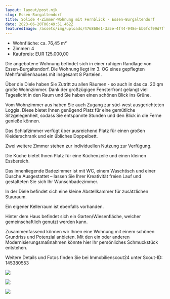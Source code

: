 ```yaml
---
layout: layout/post.njk
slug: Essen-Burgaltendorf
title: Solide 4-Zimmer-Wohnung mit Fernblick - Essen-Burgaltendorf
date: 2023-06-20T06:49:51.462Z
featuredImage: /assets/img/uploads/476868e1-3a5e-4f44-948e-bb6fcf99d7ff-1627922258.webp
---
```

* Wohnfläche: ca. 76,45 m²
* Zimmer: 4
* Kaufpreis: EUR 125.000,00

Die angebotene Wohnung befindet sich in einer ruhigen Randlage von Essen-Burgaltendorf. Die Wohnung liegt im 3. OG eines gepflegten Mehrfamilienhauses mit insgesamt 8 Parteien.

Über die Diele haben Sie Zutritt zu allen Räumen - so auch in das ca. 20 qm große Wohnzimmer.
Dank der großzügigen Fensterfront gelangt viel Tageslicht in den Raum und Sie haben einen schönen Blick ins Grüne.

Vom Wohnzimmer aus haben Sie auch Zugang zur süd-west ausgerichteten Loggia.
Diese bietet Ihnen genügend Platz für eine gemütliche Sitzgelegenheit, sodass Sie entspannte Stunden und den Blick in die Ferne genieße können.

Das Schlafzimmer verfügt über ausreichend Platz für einen großen Kleiderschrank und ein übliches Doppelbett.

Zwei weitere Zimmer stehen zur individuellen Nutzung zur Verfügung.

Die Küche bietet Ihnen Platz für eine Küchenzeile und einen kleinen Essbereich.

Das innenliegende Badezimmer ist mit WC, einem Waschtisch und einer Dusche 
Ausgestattet – lassen Sie Ihrer Kreativität freien Lauf und gestalteten Sie sich Ihr Wunschbadezimmer.

In der Diele befindet sich eine kleine Abstellkammer für zusätzlichen Stauraum.

Ein eigener Kellerraum ist ebenfalls vorhanden.

Hinter dem Haus befindet sich ein Garten/Wiesenfläche, welcher gemeinschaftlich genutzt werden kann.

Zusammenfassend können wir Ihnen eine Wohnung mit einem schönen Grundriss und Potenzial anbieten. Mit den ein oder anderen Modernisierungsmaßnahmen könnte hier Ihr persönliches Schmuckstück entstehen.

Weitere Details und Fotos finden Sie bei Immobilienscout24 unter Scout-ID: 145380553

![](/assets/img/uploads/76105537-e8ce-41ce-938d-4fd77fbaf423-1627922265.webp)

![](/assets/img/uploads/21a9a247-d109-489c-b803-0a59fef566ef-1627922278.webp)

![](/assets/img/uploads/bdda06a8-5b4d-4cf7-849c-a22772c5f5b4-1627922297.webp)